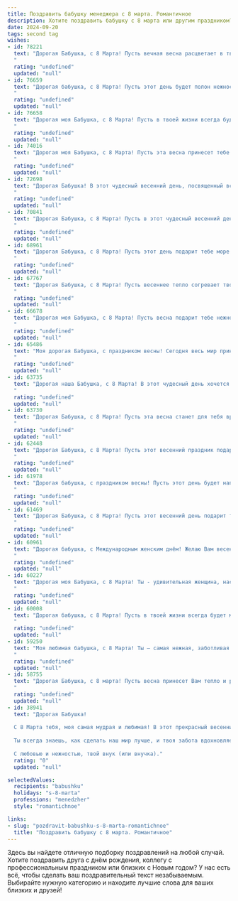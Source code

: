 ```yaml
---
title: Поздравить бабушку менеджера с 8 марта. Романтичное
description: Хотите поздравить бабушку с 8 марта или другим праздником? Наш ИИ создаст незабываемое поздравление, а вы обязательно выделитесь среди других.  
date: 2024-09-20
tags: second tag
wishes:
- id: 78221
  text: "Дорогая Бабушка, с 8 Марта! Пусть вечная весна расцветает в твоей душе, а жизнь будет полна радости, любви и нежности. Ты - прекрасный менеджер своей жизни,  умная,  сильная,  терпеливая. Спасибо за все, что ты для меня делаешь!
  "
  rating: "undefined"
  updated: "null"
- id: 76659
  text: "Дорогая бабушка, с 8 Марта! Пусть этот день будет полон нежности, любви и весеннего тепла, как и каждый день вашей жизни! Вы –  настоящий менеджер счастья, управляющий  нашим сердцем и душой. Спасибо за вашу заботу, мудрость и бесконечную доброту.  Будьте здоровы, любимы и счастливы всегда!
  "
  rating: "undefined"
  updated: "null"
- id: 76658
  text: "Дорогая моя Бабушка, с 8 Марта! Пусть в твоей жизни всегда будет место для весеннего тепла, нежности и радостных моментов. Спасибо тебе за твою мудрость, за теплоту и заботу,  за то, что ты всегда рядом. Ты – настоящий пример женственности, силы и элегантности, настоящий менеджер своей жизни и всех, кто вокруг.  Пусть каждый день будет наполнен любовью, счастьем и приятными сюрпризами!
  "
  rating: "undefined"
  updated: "null"
- id: 74016
  text: "Дорогая моя Бабушка, с 8 Марта! Пусть эта весна принесет тебе столько же тепла и нежности, сколько ты даришь нам своей заботой. Ты – настоящая женщина, прекрасная и мудрая, нежная и сильная. Спасибо за твою безупречную  работу менеджера в семье –  твоя любовь  и  забота  – это  настоящий  шедевр!  Будь  здорова  и  счастлива,  моя  дорогая!
  "
  rating: "undefined"
  updated: "null"
- id: 72698
  text: "Дорогая Бабушка! В этот чудесный весенний день, посвященный всем женщинам, я хочу от всей души поздравить тебя с 8 Марта! Ты  -  прекрасная, умная, талантливая женщина, которая всегда была для меня образцом женственности и мудрости. Спасибо за твою любовь, заботу и поддержку! Пусть твоя жизнь будет наполнена радостью, счастьем и весенним вдохновением! С праздником!
  "
  rating: "undefined"
  updated: "null"
- id: 70841
  text: "Дорогая Бабушка, с 8 Марта! Пусть в этот чудесный весенний день Вас окружают любовь и забота, а сердце наполнится радостью от цветения жизни и прелести весеннего тепла. Пусть Ваш профессионализм менеджера приносит Вам только успех и признание, а работа приносит радость и удовлетворение. Будьте всегда красивой, любимой и счастливой!
  "
  rating: "undefined"
  updated: "null"
- id: 68961
  text: "Дорогая Бабушка, с 8 Марта! Пусть этот день подарит тебе море тепла, нежности и радости, как весенний рассвет. Ты – удивительный человек, настоящий менеджер своей жизни, с невероятным талантом создавать уют и гармонию вокруг. Спасибо за твою любовь и мудрость, за каждый миг, проведенный с тобой!
  "
  rating: "undefined"
  updated: "null"
- id: 67767
  text: "Дорогая Бабушка, с 8 Марта! Пусть весеннее тепло согревает твою душу, а любящие сердца окружают тебя заботой и нежностью. Пусть твоя прекрасная улыбка сияет ярче солнца, а каждый день будет наполнен радостью и вдохновением!
  "
  rating: "undefined"
  updated: "null"
- id: 66678
  text: "Дорогая моя Бабушка, с 8 Марта! Пусть весна подарит тебе нежность и любовь, а твои глаза светятся счастьем! Ты – самая заботливая и мудрая менеджер в моей жизни. Спасибо за твою безграничную любовь и поддержку.
  "
  rating: "undefined"
  updated: "null"
- id: 65486
  text: "Моя дорогая Бабушка, с праздником весны! Сегодня весь мир принадлежит женщинам, и ты, словно прекрасный весенний цветок, излучаешь тепло и нежность. Твоя работа менеджера всегда была отмечена не только профессионализмом, но и душевным теплом, которое ты дарила своим коллегам и партнерам. Пусть твоя жизнь будет наполнена радостью, добром и любовью, и пусть каждый день приносит новые, прекрасные мгновения.
  "
  rating: "undefined"
  updated: "null"
- id: 63735
  text: "Дорогая наша Бабушка, с 8 Марта! В этот чудесный день хочется выразить Вам безграничную любовь и благодарность за Вашу заботу, нежность и мудрость. Вы – настоящая королева нашего семейства, а Ваша профессия менеджера всегда была примером целеустремленности и харизмы. Желаем Вам весеннего настроения, ярких красок в жизни и бесконечного счастья!
  "
  rating: "undefined"
  updated: "null"
- id: 63730
  text: "Дорогая Бабушка, с 8 Марта! Пусть эта весна станет для тебя временем очарования и нежности, как распускающиеся цветы. Ты – прекрасный менеджер своей жизни, умеешь организовать все, чтобы вокруг царили любовь и уют. Спасибо за твою заботу, за тепло твоей души. Пусть каждый день дарит тебе радость и исполняет твои самые светлые мечты!
  "
  rating: "undefined"
  updated: "null"
- id: 62448
  text: "Дорогая Бабушка, с 8 Марта! Пусть этот весенний праздник подарит тебе море нежности и тепла, как яркие лучи солнца.  Ты, как прекрасный весенний цветок, всегда полна жизни и очарования. Спасибо за твою мудрость, заботу и любовь, ты  настоящий пример для всех нас. Желаю тебе  здоровья, радости и исполнения всех желаний!
  "
  rating: "undefined"
  updated: "null"
- id: 61978
  text: "Дорогая бабушка, с праздником весны! Пусть этот день будет наполнен нежностью, как первые весенние цветы, а твоя душа – радостью и теплом. Спасибо за твою мудрость, заботу и любовь, что греют нас, как весеннее солнце. Пусть 8 Марта станет началом нового, прекрасного этапа в твоей жизни, полного новых впечатлений и приятных событий. С любовью, твоя [ваше имя].
  "
  rating: "undefined"
  updated: "null"
- id: 61469
  text: "Дорогая Бабушка, с 8 Марта! Пусть этот весенний день подарит тебе столько же нежности и тепла, сколько ты дарила нам всю жизнь. Ты – не только чудесная Бабушка, но и замечательный профессионал, Менеджер с большой буквы. Пусть твоя работа вдохновляет, а успех всегда сопутствует тебе!
  "
  rating: "undefined"
  updated: "null"
- id: 60961
  text: "Дорогая бабушка, с Международным женским днём! Желаю Вам весеннего настроения, ярких красок и безграничного счастья. Пусть Ваша жизнь будет наполнена заботой, любовью и радостью, а каждая минута дарит Вам вдохновение и улыбку. Вы — самая чуткая, любящая и мудрая женщина, которую я знаю. С праздником! 💐
  "
  rating: "undefined"
  updated: "null"
- id: 60227
  text: "Дорогая моя Бабушка, с 8 Марта! Ты - удивительная женщина, настоящий менеджер своей жизни, управляющая ею с такой же грацией и мудростью, как управляешь делами на работе. Пусть в твоей жизни всегда царит любовь, счастье и уют, а каждый день будет наполнен яркими красками и приятными моментами. С праздником!
  "
  rating: "undefined"
  updated: "null"
- id: 60008
  text: "Дорогая бабушка, с 8 Марта! Пусть в твоей жизни всегда будет место для  нежности, романтики и улыбок. Ты – прекрасная женщина, мудрая и любящая, менеджер по жизни, которая всегда организует все лучше всех. Желаю тебе  счастья, здоровья и новых  радостей в этот весенний день!
  "
  rating: "undefined"
  updated: "null"
- id: 59250
  text: "Моя любимая бабушка, с 8 Марта! Ты – самая нежная, заботливая и мудрая женщина, которую я знаю. Пусть каждый день твоей жизни будет полон радости, любви и тепла, которое ты даришь всем вокруг. Желаю тебе крепкого здоровья, светлых мыслей и исполнения всех желаний!
  "
  rating: "undefined"
  updated: "null"
- id: 58755
  text: "Дорогая Бабушка, с 8 марта! Пусть весна принесет Вам тепло и радость, а сердце будет переполнено любовью и счастьем. Вы – прекрасный пример мудрости и элегантности, и Ваша работа менеджера – это не просто профессия, а истинное призвание. Желаю Вам неизменного вдохновения, благополучия и чудесных мгновений в окружении любящих людей!
  "
  rating: "undefined"
  updated: "null"
- id: 38941
  text: "Дорогая Бабушка!
  
  С 8 Марта тебя, моя самая мудрая и любимая! В этот прекрасный весенний день хочу пожелать тебе океан счастья, горы улыбок и море тепла. Ты — наш семейный менеджер, создающий атмосферу любви и уюта.
  
  Ты всегда знаешь, как сделать наш мир лучше, и твоя забота вдохновляет. Пусть каждый новый день приносит радость, а жизнь дарит только самые светлые моменты.
  
  С любовью и нежностью, твой внук (или внучка)."
  rating: "0"
  updated: "null"

selectedValues:
  recipients: "babushku"
  holidays: "s-8-marta"
  professions: "menedzher"
  style: "romantichnoe"

links:
- slug: "pozdravit-babushku-s-8-marta-romantichnoe"
  title: "Поздравить бабушку с 8 марта. Романтичное"
---
```


Здесь вы найдете отличную подборку поздравлений на любой случай. 
Хотите поздравить друга с днём рождения, коллегу с профессиональным праздником или близких с Новым годом? У нас есть всё, чтобы сделать ваш поздравительный текст незабываемым. Выбирайте нужную категорию и находите лучшие слова для ваших близких и друзей!
